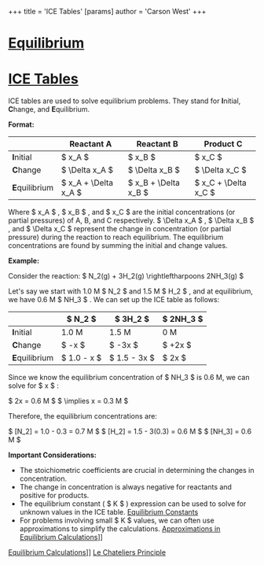 +++
 title = 'ICE Tables'
[params]
	author = 'Carson West'
+++
# [Equilibrium](./../equilibrium/)
# [ICE Tables](./../ice-tables/)

ICE tables are used to solve equilibrium problems.  They stand for **I**nitial, **C**hange, and **E**quilibrium.

**Format:**

|             | Reactant A | Reactant B | Product C |
|-------------|-------------|-------------|------------|
| **I**nitial  |      $ x_A $      |      $ x_B $      |       $ x_C $     |
| **C**hange   |     $ \Delta x_A $    |     $ \Delta x_B $    |     $ \Delta x_C $   |
| **E**quilibrium|  $ x_A + \Delta x_A $ |  $ x_B + \Delta x_B $ |  $ x_C + \Delta x_C $ |


Where  $ x_A $ ,  $ x_B $ , and  $ x_C $  are the initial concentrations (or partial pressures) of A, B, and C respectively.   $ \Delta x_A $ ,  $ \Delta x_B $ , and  $ \Delta x_C $  represent the change in concentration (or partial pressure) during the reaction to reach equilibrium.  The equilibrium concentrations are found by summing the initial and change values.


**Example:**

Consider the reaction:   $ N_2(g) + 3H_2(g) \rightleftharpoons 2NH_3(g) $ 

Let's say we start with 1.0 M  $ N_2 $  and 1.5 M  $ H_2 $ , and at equilibrium, we have 0.6 M  $ NH_3 $ .  We can set up the ICE table as follows:

|             |  $ N_2 $        |  $ 3H_2 $       |  $ 2NH_3 $      |
|-------------|-------------|-------------|-------------|
| **I**nitial  |  1.0 M      |  1.5 M      |   0 M       |
| **C**hange   |   $ -x $        |   $ -3x $       |   $ +2x $       |
| **E**quilibrium|  $ 1.0 - x $    |  $ 1.5 - 3x $   |    $ 2x $       |

Since we know the equilibrium concentration of  $ NH_3 $  is 0.6 M, we can solve for  $ x $ :

 $ 2x = 0.6 M $    $ \implies x = 0.3 M $ 

Therefore, the equilibrium concentrations are:

 $ [N_2] = 1.0 - 0.3 = 0.7 M $ 
 $ [H_2] = 1.5 - 3(0.3) = 0.6 M $ 
 $ [NH_3] = 0.6 M $ 


**Important Considerations:**

*   The stoichiometric coefficients are crucial in determining the changes in concentration.
*   The change in concentration is always negative for reactants and positive for products.
*   The equilibrium constant ( $ K $ ) expression can be used to solve for unknown values in the ICE table. [Equilibrium Constants](./../equilibrium-constants/)
*   For problems involving small  $ K $  values, we can often use approximations to simplify the calculations. [Approximations in Equilibrium Calculations](./../approximations-in-equilibrium-calculations/)]]


[Equilibrium Calculations](./../equilibrium-calculations/)]]
[Le Chateliers Principle](./../le-chateliers-principle/)


